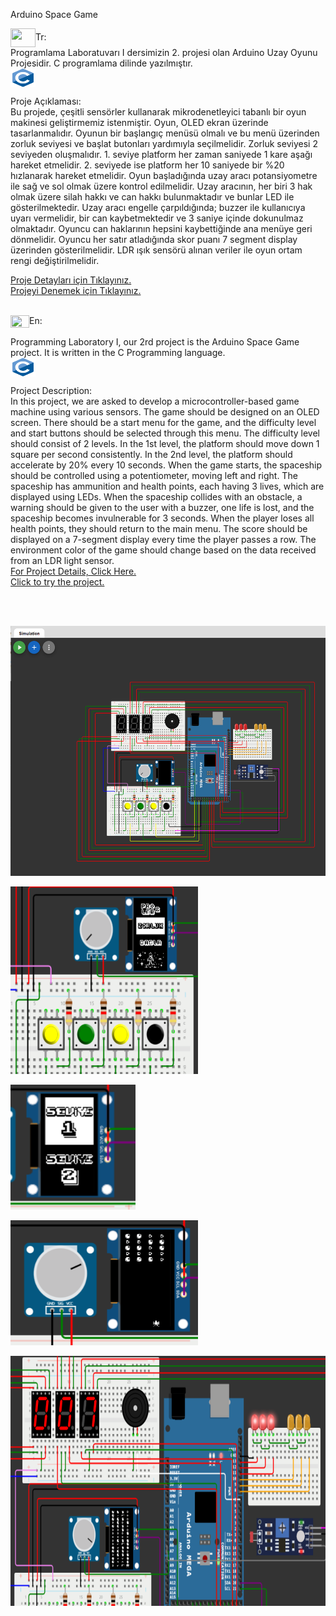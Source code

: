 Arduino Space Game <br>


<img align="center" src="https://www.svgrepo.com/show/237418/turkey.svg"  height="30" width="40" />Tr:</a><br>
Programlama Laboratuvarı I dersimizin 2. projesi olan Arduino Uzay Oyunu Projesidir.
C programlama dilinde yazılmıştır.<br>
<img align="center" src="https://raw.githubusercontent.com/devicons/devicon/master/icons/c/c-original.svg"  height="30" width="40" /></a><br>

Proje Açıklaması:<br>
Bu projede, çeşitli sensörler kullanarak mikrodenetleyici tabanlı bir oyun makinesi geliştirmemiz istenmiştir. Oyun, OLED ekran üzerinde tasarlanmalıdır. Oyunun bir başlangıç menüsü olmalı ve bu menü üzerinden zorluk seviyesi ve başlat butonları yardımıyla seçilmelidir. Zorluk seviyesi 2 seviyeden oluşmalıdır. 1. seviye platform her zaman saniyede 1 kare aşağı hareket etmelidir. 2. seviyede ise platform her 10 saniyede bir %20 hızlanarak hareket etmelidir. Oyun başladığında uzay aracı potansiyometre ile sağ ve sol olmak üzere kontrol edilmelidir. Uzay aracının, her biri 3 hak olmak üzere silah hakkı ve can hakkı bulunmaktadır ve bunlar LED ile gösterilmektedir. Uzay aracı engelle çarpıldığında; buzzer ile kullanıcıya uyarı vermelidir, bir can kaybetmektedir ve 3 saniye içinde dokunulmaz olmaktadır. Oyuncu can haklarının hepsini kaybettiğinde ana menüye geri dönmelidir. Oyuncu her satır atladığında skor puanı 7 segment display üzerinden gösterilmelidir. LDR ışık sensörü alınan veriler ile oyun ortam rengi değiştirilmelidir.
<br>

[Proje Detayları için Tıklayınız.](https://github.com/betulbodurrr/Arduino_Space_Game/blob/main/Project_2.pdf)<br>
[Projeyi Denemek için Tıklayınız.](https://wokwi.com/projects/361267286594048001)

<br>
<img align="center" src="https://www.svgrepo.com/show/365950/usa.svg"  height="20" width="30" />En:</a><br>

Programming Laboratory I, our 2rd project is the Arduino Space Game project.
It is written in the C Programming language.<br>
<img align="center" src="https://raw.githubusercontent.com/devicons/devicon/master/icons/c/c-original.svg"  height="30" width="40" /></a><br>

Project Description:<br>
In this project, we are asked to develop a microcontroller-based game machine using various sensors. The game should be designed on an OLED screen. There should be a start menu for the game, and the difficulty level and start buttons should be selected through this menu. The difficulty level should consist of 2 levels. In the 1st level, the platform should move down 1 square per second consistently. In the 2nd level, the platform should accelerate by 20% every 10 seconds. When the game starts, the spaceship should be controlled using a potentiometer, moving left and right. The spaceship has ammunition and health points, each having 3 lives, which are displayed using LEDs. When the spaceship collides with an obstacle, a warning should be given to the user with a buzzer, one life is lost, and the spaceship becomes invulnerable for 3 seconds. When the player loses all health points, they should return to the main menu. The score should be displayed on a 7-segment display every time the player passes a row. The environment color of the game should change based on the data received from an LDR light sensor.
<br>
[For Project Details, Click Here.](https://github.com/betulbodurrr/Arduino_Space_Game/blob/main/Project_2.pdf)<br>
[Click to try the project.](https://wokwi.com/projects/361267286594048001)



<br><br>

<img align="center" src="https://github.com/betulbodurrr/Arduino_Space_Game/blob/main/resim_2024-01-31_002245361.png"  height="400" width="700" /></a><br><br>
<img align="center" src="https://github.com/betulbodurrr/Arduino_Space_Game/blob/main/resim_2024-01-31_002302335.png"  height="300" width="300" /></a><br><br>
<img align="center" src="https://github.com/betulbodurrr/Arduino_Space_Game/blob/main/resim_2024-01-31_002325315.png"  height="200" width="200" /></a><br><br>
<img align="center" src="https://github.com/betulbodurrr/Arduino_Space_Game/blob/main/resim_2024-01-31_002402215.png"  height="200" width="300" /></a><br><br>
<img align="center" src="https://github.com/betulbodurrr/Arduino_Space_Game/blob/main/resim_2024-01-31_002426261.png"  height="400" width="700" /></a><br><br>
